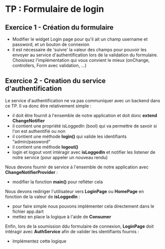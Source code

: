 # TP : Formulaire de login


## Exercice 1 - Création du formulaire

- Modifier le widget Login page pour qu'il ait un champ username et password, et un bouton de connexion
- Il est nécessaire de 'suivre' la valeur des champs pour pouvoir les envoyer au service d'authentification lors de la validation du formulaire. Choisissez l'implémentation qui vous convient le mieux (onChange, controllers, Form avec validation, ...)

## Exercice 2 - Creation du service d'authentification

Le service d'authentification ne va pas communiquer avec un backend dans ce TP. Il va donc être relativement simple :
- il doit être fournit à l'ensemble de notre application et doit donc **extend ChangeNotifier**
- il contient une propriété isLoggedIn (bool) qui va permettre de savoir si l'on est authentifié ou non
- il contient une méthode **login()** qui valide les identifiants "admin/password"
- il contient une méthode **logout()**
- login et logout vont intéragir avec **isLoggedIn** et notifier les listener de notre service (pour appeler un nouveau rendu)

Nous devons fournir de service à l'ensemble de notre application avec **ChangeNotifierProvider** :
- modifier la fonction **main()** pour refléter cela

Nous devons rediriger l'utilisateur vers **LoginPage** ou **HomePage** en fonction de la valeur de **isLoggedIn** :
- pour faire simple nous pouvons implémenter cela directement dans le fichier app.dart
- mettez en place la logique à l'aide de **Consumer**

Enfin, lors de la soumission ddu formulaire de connexion, **LoginPage** doit intéragir avec **AuthService** afin de valider les identifiants fournis :
- Implémentez cette logique
